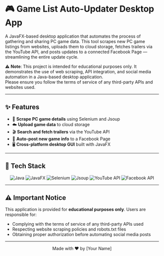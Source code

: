 # 🎮 Game List Auto-Updater Desktop App

A JavaFX-based desktop application that automates the process of gathering and sharing PC game data. This tool scrapes new PC game listings from websites, uploads them to cloud storage, fetches trailers via the YouTube API, and posts updates to a connected Facebook Page — streamlining the entire update cycle.

⚠️ **Note**: This project is intended for educational purposes only. It demonstrates the use of web scraping, API integration, and social media automation in a Java-based desktop application.  
Please ensure you follow the terms of service of any third-party APIs and websites used.

---

## ✨ Features

- 🔎 **Scrape PC game details** using Selenium and Jsoup
- ☁️ **Upload game data** to cloud storage
- 🎬 **Search and fetch trailers** via the YouTube API
- 📢 **Auto-post new game info** to a Facebook Page
- 🖥️ **Cross-platform desktop GUI** built with JavaFX

---

## 🧰 Tech Stack

<div align="center">

![Java](https://img.shields.io/badge/Java-ED8B00?style=for-the-badge&logo=openjdk&logoColor=white)
![JavaFX](https://img.shields.io/badge/JavaFX-ED8B00?style=for-the-badge&logo=java&logoColor=white)
![Selenium](https://img.shields.io/badge/Selenium-43B02A?style=for-the-badge&logo=selenium&logoColor=white)
![Jsoup](https://img.shields.io/badge/Jsoup-1E8CBE?style=for-the-badge&logo=java&logoColor=white)
![YouTube API](https://img.shields.io/badge/YouTube_API-FF0000?style=for-the-badge&logo=youtube&logoColor=white)
![Facebook API](https://img.shields.io/badge/Facebook_Graph_API-1877F2?style=for-the-badge&logo=facebook&logoColor=white)

</div>

---

## ⚠️ Important Notice

This application is provided for **educational purposes only**. Users are responsible for:
- Complying with the terms of service of any third-party APIs used
- Respecting website scraping policies and robots.txt files
- Obtaining proper authorization before automating social media posts

---

<div align="center">
Made with ❤️ by [Your Name]
</div>
